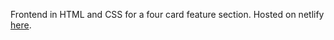 Frontend in HTML and CSS for a four card feature section. Hosted on netlify [here](https://leafy-halva-dbbeeb.netlify.app).
